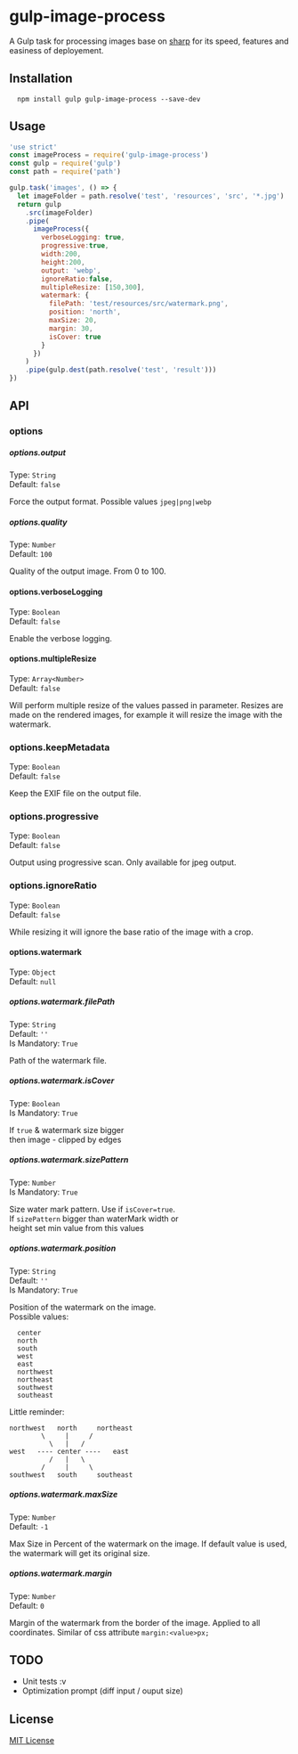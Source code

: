 # gulp-image-process

A Gulp task for processing images base on [sharp](https://github.com/lovell/sharp) for its speed, features and easiness of deployement.

## Installation

```
  npm install gulp gulp-image-process --save-dev
```

## Usage

```javascript
'use strict'
const imageProcess = require('gulp-image-process')
const gulp = require('gulp')
const path = require('path')

gulp.task('images', () => {
  let imageFolder = path.resolve('test', 'resources', 'src', '*.jpg')
  return gulp
    .src(imageFolder)
    .pipe(
      imageProcess({
        verboseLogging: true,
        progressive:true,
        width:200,
        height:200,
        output: 'webp',
        ignoreRatio:false,
        multipleResize: [150,300],
        watermark: {
          filePath: 'test/resources/src/watermark.png',
          position: 'north',
          maxSize: 20,
          margin: 30,
          isCover: true
        }
      })
    )
    .pipe(gulp.dest(path.resolve('test', 'result')))
})
```

## API

### options

##### options.output
Type: `String`<br>
Default: `false`<br>

Force the output format. Possible values `jpeg|png|webp`

##### options.quality
Type: `Number`<br>
Default: `100`<br>

Quality of the output image. From 0 to 100.

#### options.verboseLogging
Type: `Boolean`<br>
Default: `false`

Enable the verbose logging.

#### options.multipleResize
Type: `Array<Number>`<br>
Default: `false`

Will perform multiple resize of the values passed in parameter. Resizes are made on the rendered images, for example it will resize the image with the watermark.

### options.keepMetadata
Type: `Boolean`<br>
Default: `false`

Keep the EXIF file on the output file.

### options.progressive
Type: `Boolean`<br>
Default: `false`

Output using progressive scan. Only available for jpeg output.

### options.ignoreRatio
Type: `Boolean`<br>
Default: `false`

While resizing it will ignore the base ratio of the image with a crop.

#### options.watermark
Type: `Object`<br>
Default: `null`

##### options.watermark.filePath
Type: `String`<br>
Default: `''`<br>
Is Mandatory: `True`

Path of the watermark file.

##### options.watermark.isCover
Type: `Boolean`<br>
Is Mandatory: `True`

If `true` & watermark size bigger<br>
then image - clipped by edges

##### options.watermark.sizePattern
Type: `Number`<br>
Is Mandatory: `True`

Size water mark pattern. Use if `isCover=true`. <br>
If `sizePattern` bigger than waterMark width or<br>
height set min value from this values

##### options.watermark.position
Type: `String`<br>
Default: `''`<br>
Is Mandatory: `True`

Position of the watermark on the image.<br>
Possible values:
```
  center
  north
  south
  west
  east
  northwest
  northeast
  southwest
  southeast
```

Little reminder:
```
northwest   north     northeast
        \     |     /
          \   |   /
west   ---- center ----   east
          /   |   \
        /     |     \
southwest   south     southeast

```

##### options.watermark.maxSize
Type: `Number`<br>
Default: `-1`<br>

Max Size in Percent of the watermark on the image. If default value is used, the watermark will get its original size.

##### options.watermark.margin
Type: `Number`<br>
Default: `0`<br>

Margin of the watermark from the border of the image. Applied to all coordinates. Similar of css attribute `margin:<value>px;`


## TODO

- Unit tests :v
- Optimization prompt (diff input / ouput size)

## License

[MIT License](http://en.wikipedia.org/wiki/MIT_License)

